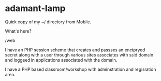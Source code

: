 # adamant-lamp
Quick copy of my ~/ directory from Mobile.

What's here?

/web


I have an PHP session scheme that creates and passses an enctpryed secret along with a user through various sites associates with said domain and loggeed in applications associated with the domain.

I have a PHP based classroom/workshop with adminstration and regisration area.

